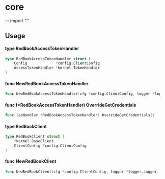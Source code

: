 # core
--
    import "."


## Usage

#### type RedBookAccessTokenHandler

```go
type RedBookAccessTokenHandler struct {
	Config             *config.ClientConfig
	AccessTokenHandler *kernel.TokenHandler
}
```


#### func  NewRedBookAccessTokenHandler

```go
func NewRedBookAccessTokenHandler(cfg *config.ClientConfig, logger *logger.Logger, cache cache.ICache) (*RedBookAccessTokenHandler, error)
```

#### func (*RedBookAccessTokenHandler) OverrideGetCredentials

```go
func (acHandler *RedBookAccessTokenHandler) OverrideGetCredentials()
```

#### type RedBookClient

```go
type RedBookClient struct {
	*kernel.BaseClient
	ClientConfig *config.ClientConfig
}
```


#### func  NewRedBookClient

```go
func NewRedBookClient(cfg *config.ClientConfig, logger *logger.Logger, cache cache.ICache) (*RedBookClient, error)
```
